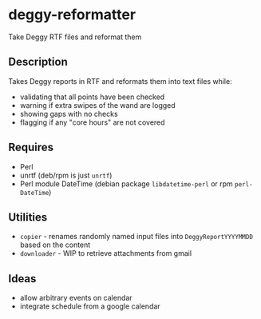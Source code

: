 # deggy-reformatter

Take Deggy RTF files and reformat them

## Description

Takes Deggy reports in RTF and reformats them into text files while:

* validating that all points have been checked
* warning if extra swipes of the wand are logged
* showing gaps with no checks
* flagging if any "core hours" are not covered

## Requires

* Perl
* unrtf (deb/rpm is just `unrtf`)
* Perl module DateTime (debian package `libdatetime-perl` or rpm `perl-DateTime`)

## Utilities

* `copier` - renames randomly named input files into `DeggyReportYYYYMMDD` based on the content
* `downloader` - WIP to retrieve attachments from gmail

## Ideas

* allow arbitrary events on calendar
* integrate schedule from a google calendar
